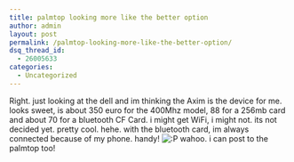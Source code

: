 ```yaml
---
title: palmtop looking more like the better option
author: admin
layout: post
permalink: /palmtop-looking-more-like-the-better-option/
dsq_thread_id:
  - 26005633
categories:
  - Uncategorized
---
```

Right. just looking at the dell and im thinking the Axim is the device for me. looks sweet, is about 350 euro for the 400Mhz model, 88 for a 256mb card and about 70 for a bluetooth CF Card. i might get WiFi, i might not. its not decided yet. pretty cool. hehe. with the bluetooth card, im always connected because of my phone. handy! <img src="http://blog.lotas-smartman.net/wp-includes/images/smilies/icon_razz.gif" alt=":P" class="wp-smiley" /> wahoo. i can post to the palmtop too!